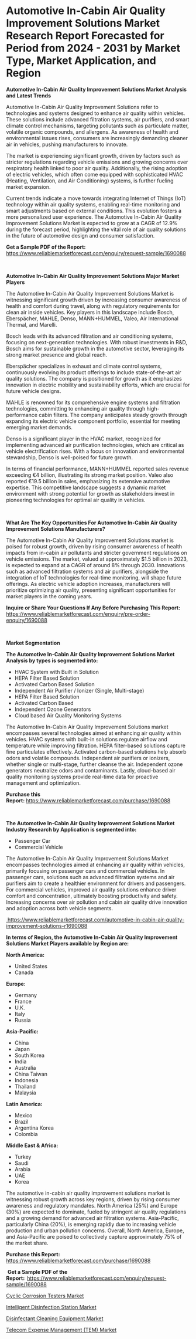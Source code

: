 <p><h1>Automotive In-Cabin Air Quality Improvement Solutions Market Research Report Forecasted for Period from 2024 -  2031 by Market Type, Market Application, and Region</h1></p><p><strong>Automotive In-Cabin Air Quality Improvement Solutions Market Analysis and Latest Trends</strong></p>
<p><p>Automotive In-Cabin Air Quality Improvement Solutions refer to technologies and systems designed to enhance air quality within vehicles. These solutions include advanced filtration systems, air purifiers, and smart climate control mechanisms, targeting pollutants such as particulate matter, volatile organic compounds, and allergens. As awareness of health and environmental issues rises, consumers are increasingly demanding cleaner air in vehicles, pushing manufacturers to innovate.</p><p>The market is experiencing significant growth, driven by factors such as stricter regulations regarding vehicle emissions and growing concerns over respiratory health linked to poor air quality. Additionally, the rising adoption of electric vehicles, which often come equipped with sophisticated HVAC (Heating, Ventilation, and Air Conditioning) systems, is further fueling market expansion.</p><p>Current trends indicate a move towards integrating Internet of Things (IoT) technology within air quality systems, enabling real-time monitoring and smart adjustments based on external conditions. This evolution fosters a more personalized user experience. The Automotive In-Cabin Air Quality Improvement Solutions Market is expected to grow at a CAGR of 12.9% during the forecast period, highlighting the vital role of air quality solutions in the future of automotive design and consumer satisfaction.</p></p>
<p><strong>Get a Sample PDF of the Report:&nbsp;</strong> <a href="https://www.reliablemarketforecast.com/enquiry/request-sample/1690088?utm_campaign=1141&utm_medium=2&utm_source=Github&utm_content=ia&utm_term=05112024&utm_id=automotive-in-cabin-air-quality-improvement-solutions">https://www.reliablemarketforecast.com/enquiry/request-sample/1690088</a></p>
<p>&nbsp;</p>
<p><strong>Automotive In-Cabin Air Quality Improvement Solutions Major Market Players</strong></p>
<p><p>The Automotive In-Cabin Air Quality Improvement Solutions Market is witnessing significant growth driven by increasing consumer awareness of health and comfort during travel, along with regulatory requirements for clean air inside vehicles. Key players in this landscape include Bosch, Eberspächer, MAHLE, Denso, MANN+HUMMEL, Valeo, Air International Thermal, and Marelli.</p><p>Bosch leads with its advanced filtration and air conditioning systems, focusing on next-generation technologies. With robust investments in R&D, Bosch aims for sustainable growth in the automotive sector, leveraging its strong market presence and global reach.</p><p>Eberspächer specializes in exhaust and climate control systems, continuously evolving its product offerings to include state-of-the-art air quality solutions. The company is positioned for growth as it emphasizes innovation in electric mobility and sustainability efforts, which are crucial for future vehicle designs.</p><p>MAHLE is renowned for its comprehensive engine systems and filtration technologies, committing to enhancing air quality through high-performance cabin filters. The company anticipates steady growth through expanding its electric vehicle component portfolio, essential for meeting emerging market demands.</p><p>Denso is a significant player in the HVAC market, recognized for implementing advanced air purification technologies, which are critical as vehicle electrification rises. With a focus on innovation and environmental stewardship, Denso is well-poised for future growth.</p><p>In terms of financial performance, MANN+HUMMEL reported sales revenue exceeding €4 billion, illustrating its strong market position. Valeo also reported €19.5 billion in sales, emphasizing its extensive automotive expertise. This competitive landscape suggests a dynamic market environment with strong potential for growth as stakeholders invest in pioneering technologies for optimal air quality in vehicles.</p></p>
<p>&nbsp;</p>
<p><strong>What Are The Key Opportunities For Automotive In-Cabin Air Quality Improvement Solutions Manufacturers?</strong></p>
<p><p>The Automotive In-Cabin Air Quality Improvement Solutions market is poised for robust growth, driven by rising consumer awareness of health impacts from in-cabin air pollutants and stricter government regulations on vehicle emissions. The market, valued at approximately $1.5 billion in 2023, is expected to expand at a CAGR of around 8% through 2030. Innovations such as advanced filtration systems and air purifiers, alongside the integration of IoT technologies for real-time monitoring, will shape future offerings. As electric vehicle adoption increases, manufacturers will prioritize optimizing air quality, presenting significant opportunities for market players in the coming years.</p></p>
<p><strong>Inquire or Share Your Questions If Any Before Purchasing This Report:</strong> <a href="https://www.reliablemarketforecast.com/enquiry/pre-order-enquiry/1690088?utm_campaign=1141&utm_medium=2&utm_source=Github&utm_content=ia&utm_term=05112024&utm_id=automotive-in-cabin-air-quality-improvement-solutions">https://www.reliablemarketforecast.com/enquiry/pre-order-enquiry/1690088</a></p>
<p>&nbsp;</p>
<p><strong>Market Segmentation</strong></p>
<p><strong>The Automotive In-Cabin Air Quality Improvement Solutions Market Analysis by types is segmented into:</strong></p>
<p><ul><li>HVAC System with Built in Solution</li><li>HEPA Filter Based Solution</li><li>Activated Carbon Based Solution</li><li>Independent Air Purifier / Ionizer (Single, Multi-stage)</li><li>HEPA Filter Based Solution</li><li>Activated Carbon Based</li><li>Independent Ozone Generators</li><li>Cloud based Air Quality Monitoring Systems</li></ul></p>
<p><p>The Automotive In-Cabin Air Quality Improvement Solutions market encompasses several technologies aimed at enhancing air quality within vehicles. HVAC systems with built-in solutions regulate airflow and temperature while improving filtration. HEPA filter-based solutions capture fine particulates effectively. Activated carbon-based solutions help absorb odors and volatile compounds. Independent air purifiers or ionizers, whether single or multi-stage, further cleanse the air. Independent ozone generators neutralize odors and contaminants. Lastly, cloud-based air quality monitoring systems provide real-time data for proactive management and optimization.</p></p>
<p><strong>Purchase this Report:&nbsp;</strong><a href="https://www.reliablemarketforecast.com/purchase/1690088?utm_campaign=1141&utm_medium=2&utm_source=Github&utm_content=ia&utm_term=05112024&utm_id=automotive-in-cabin-air-quality-improvement-solutions">https://www.reliablemarketforecast.com/purchase/1690088</a></p>
<p>&nbsp;</p>
<p><strong>The Automotive In-Cabin Air Quality Improvement Solutions Market Industry Research by Application is segmented into:</strong></p>
<p><ul><li>Passenger Car</li><li>Commercial Vehicle</li></ul></p>
<p><p>The Automotive In-Cabin Air Quality Improvement Solutions Market encompasses technologies aimed at enhancing air quality within vehicles, primarily focusing on passenger cars and commercial vehicles. In passenger cars, solutions such as advanced filtration systems and air purifiers aim to create a healthier environment for drivers and passengers. For commercial vehicles, improved air quality solutions enhance driver comfort and concentration, ultimately boosting productivity and safety. Increasing concerns over air pollution and cabin air quality drive innovation and adoption across both vehicle segments.</p></p>
<p><a href="https://www.reliablemarketforecast.com/automotive-in-cabin-air-quality-improvement-solutions-r1690088?utm_campaign=1141&utm_medium=2&utm_source=Github&utm_content=ia&utm_term=05112024&utm_id=automotive-in-cabin-air-quality-improvement-solutions">&nbsp;https://www.reliablemarketforecast.com/automotive-in-cabin-air-quality-improvement-solutions-r1690088</a></p>
<p><strong>In terms of Region, the Automotive In-Cabin Air Quality Improvement Solutions Market Players available by Region are:</strong></p>
<p>
    <p> <strong> North America: </strong>
        <ul>
            <li>United States</li>
            <li>Canada</li>
        </ul>
        </p> 
    <p> <strong> Europe: </strong>
        <ul>
            <li>Germany</li>
            <li>France</li>
            <li>U.K.</li>
            <li>Italy</li>
            <li>Russia</li>
        </ul>
        </p> 
    <p> <strong> Asia-Pacific: </strong>
        <ul>
            <li>China</li>
            <li>Japan</li>
            <li>South Korea</li>
            <li>India</li>
            <li>Australia</li>
            <li>China Taiwan</li>
            <li>Indonesia</li>
            <li>Thailand</li>
            <li>Malaysia</li>
        </ul>
        </p> 
    <p> <strong> Latin America: </strong>
        <ul>
            <li>Mexico</li>
            <li>Brazil</li>
            <li>Argentina Korea</li>
            <li>Colombia</li>
        </ul>
        </p> 
    <p> <strong> Middle East & Africa: </strong>
        <ul>
            <li>Turkey</li>
            <li>Saudi</li>
            <li>Arabia</li>
            <li>UAE</li>
            <li>Korea</li>
        </ul>
    </p>
    </p>
<p><p>The automotive in-cabin air quality improvement solutions market is witnessing robust growth across key regions, driven by rising consumer awareness and regulatory mandates. North America (25%) and Europe (30%) are expected to dominate, fueled by stringent air quality regulations and a growing demand for advanced air filtration systems. Asia-Pacific, particularly China (20%), is emerging rapidly due to increasing vehicle production and urban pollution concerns. Overall, North America, Europe, and Asia-Pacific are poised to collectively capture approximately 75% of the market share.</p></p>
<p><strong>Purchase this Report: </strong><a href="https://www.reliablemarketforecast.com/purchase/1690088?utm_campaign=1141&utm_medium=2&utm_source=Github&utm_content=ia&utm_term=05112024&utm_id=automotive-in-cabin-air-quality-improvement-solutions">https://www.reliablemarketforecast.com/purchase/1690088</a></p>
<p>&nbsp;<strong>Get a Sample PDF of the Report:&nbsp;&nbsp;</strong><a href="https://www.reliablemarketforecast.com/enquiry/request-sample/1690088?utm_campaign=1141&utm_medium=2&utm_source=Github&utm_content=ia&utm_term=05112024&utm_id=automotive-in-cabin-air-quality-improvement-solutions">https://www.reliablemarketforecast.com/enquiry/request-sample/1690088</a></p>
<p><strong></strong></p>
<p><p><a href="https://github.com/anitrabixvburgie/Market-Research-Report-List-1/blob/main/cyclic-corrosion-testers-market.md?utm_campaign=1141&utm_medium=2&utm_source=Github&utm_content=ia&utm_term=05112024&utm_id=automotive-in-cabin-air-quality-improvement-solutions">Cyclic Corrosion Testers Market</a></p><p><a href="https://issuu.com/reportprime-2/docs/intelligent-disinfection-station-ma_8f958f0d8ae405?utm_campaign=1141&utm_medium=2&utm_source=Github&utm_content=ia&utm_term=05112024&utm_id=automotive-in-cabin-air-quality-improvement-solutions">Intelligent Disinfection Station Market</a></p><p><a href="https://issuu.com/reportprime-2/docs/disinfectant-cleaning-equipment-mar_c4ff0a5e6a4484?utm_campaign=1141&utm_medium=2&utm_source=Github&utm_content=ia&utm_term=05112024&utm_id=automotive-in-cabin-air-quality-improvement-solutions">Disinfectant Cleaning Equipment Market</a></p><p><a href="https://github.com/lmorisekv5e/Market-Research-Report-List-1/blob/main/telecom-expense-management-tem-market.md?utm_campaign=1141&utm_medium=2&utm_source=Github&utm_content=ia&utm_term=05112024&utm_id=automotive-in-cabin-air-quality-improvement-solutions">Telecom Expense Management (TEM) Market</a></p></p>